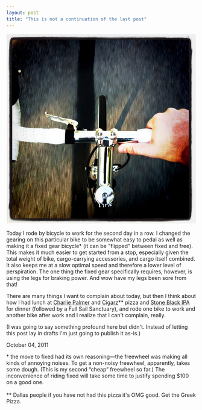 ```yaml
---
layout: post
title: "This is not a continuation of the last post"
---
```


<img src="/images/commute-panda.jpg" title="">

Today I rode by bicycle to work for the second day in a row. I changed the gearing on this particular bike to be somewhat easy to pedal as well as making it a fixed gear bicycle* (it can be "flipped" between fixed and free). This makes it much easier to get started from a stop, especially given the total weight of bike, cargo-carrying accessories, and cargo itself combined. It also keeps me at a slow optimal speed and therefore a lower level of perspiration. The one thing the fixed gear specifically requires, however, is using the legs for braking power. And wow have my legs been sore from that!

There are many things I want to complain about today, but then I think about how I had lunch at [Charlie Palmer](http://www.charliepalmer.com/Properties/CharliePalmerAtJoule/) and [Cigarz](http://www.cigarzpizza.com/)** pizza and [Stone Black IPA](http://www.boston.com/lifestyle/food/blogs/99bottles/2011/08/review_stone_escondidian_imper.html) for dinner (followed by a Full Sail Sanctuary), and rode one bike to work and another bike after work and I realize that I can't complain, really.

(I was going to say something profound here but didn't. Instead of letting this post lay in drafts I'm just going to publish it as-is.)

<p class="date">October 04, 2011</p>

<p class="postscript">* the move to fixed had its own reasoning&mdash;the freewheel was making all kinds of annoying noises. To get a non-noisy freewheel, apparently, takes some dough. (This is my second &ldquo;cheap&rdquo; freewheel so far.) The inconvenience of riding fixed will take some time to justify spending $100 on a good one.<br><br>** Dallas people if you have not had this pizza it's OMG good. Get the Greek Pizza.</p>